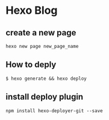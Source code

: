 # Hexo Blog


## create a new page

    hexo new page new_page_name

## How to deply

```
$ hexo generate && hexo deploy
```

## install deploy plugin

    npm install hexo-deployer-git --save

    